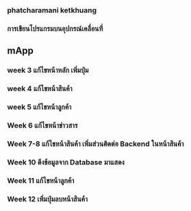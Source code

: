 ### phatcharamani ketkhuang
### การเขียนโปรแกรมบนอุปกรณ์เคลื่อนที่
## mApp

### week 3 แก้ไขหน้าหลัก เพิ่มปุ่ม
### week 4 แก้ไขหน้าสินค้า
### week 5 แก้ไขหน้าลูกค้า
### Week 6 แก้ไขหน้าข่าวสาร 
### Week 7-8 แก้ไขหน้าสินค้า เพิ่มส่วนติดต่อ Backend ในหน้าสินค้า
### Week 10 ดึงข้อมูลจาก Database มาแสดง
### Week 11 แก้ไขหน้าลูกค้า
### Week 12 เพิ่มปุ่มลบหน้าสินค้า